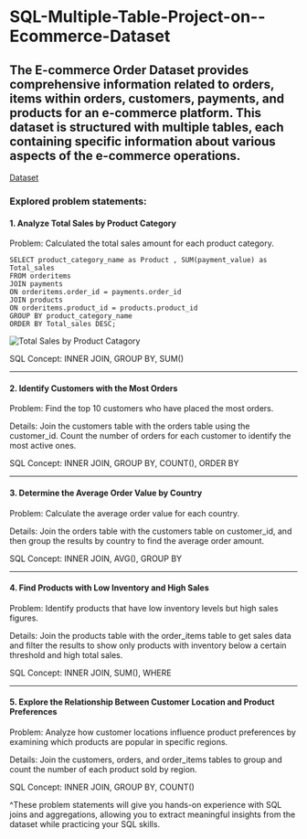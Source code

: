 # SQL-Multiple-Table-Project-on--Ecommerce-Dataset

## The E-commerce Order Dataset provides comprehensive information related to orders, items within orders, customers, payments, and products for an e-commerce platform. This dataset is structured with multiple tables, each containing specific information about various aspects of the e-commerce operations.
[Dataset](https://www.kaggle.com/datasets/bytadit/ecommerce-order-dataset)

### Explored problem statements:

#### 1. Analyze Total Sales by Product Category



Problem: Calculated the total sales amount for each product category.

```
SELECT product_category_name as Product , SUM(payment_value) as Total_sales
FROM orderitems
JOIN payments 
ON orderitems.order_id = payments.order_id
JOIN products 
ON orderitems.product_id = products.product_id
GROUP BY product_category_name
ORDER BY Total_sales DESC;
```

![Total Sales by Product Catagory](https://github.com/user-attachments/assets/3c505374-283c-4f7d-95a5-220117b62fc2)


SQL Concept: INNER JOIN, GROUP BY, SUM()

---

#### 2. Identify Customers with the Most Orders



Problem: Find the top 10 customers who have placed the most orders.

Details: Join the customers table with the orders table using the customer_id. Count the number of orders for each customer to identify the most active ones.

SQL Concept: INNER JOIN, GROUP BY, COUNT(), ORDER BY

---

#### 3. Determine the Average Order Value by Country



Problem: Calculate the average order value for each country.

Details: Join the orders table with the customers table on customer_id, and then group the results by country to find the average order amount.

SQL Concept: INNER JOIN, AVG(), GROUP BY

---

#### 4. Find Products with Low Inventory and High Sales



Problem: Identify products that have low inventory levels but high sales figures.

Details: Join the products table with the order_items table to get sales data and filter the results to show only products with inventory below a certain threshold and high total sales.

SQL Concept: INNER JOIN, SUM(), WHERE

---

#### 5. Explore the Relationship Between Customer Location and Product Preferences



Problem: Analyze how customer locations influence product preferences by examining which products are popular in specific regions.

Details: Join the customers, orders, and order_items tables to group and count the number of each product sold by region.

SQL Concept: INNER JOIN, GROUP BY, COUNT()

^These problem statements will give you hands-on experience with SQL joins and aggregations, allowing you to extract meaningful insights from the dataset while practicing your SQL skills.

